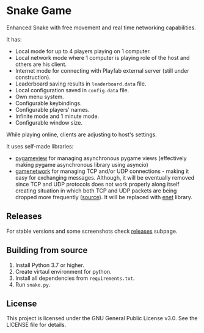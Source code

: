 # Snake Game

Enhanced Snake with free movement and real time networking capabilities.

It has:
- Local mode for up to 4 players playing on 1 computer.
- Local network mode where 1 computer is playing role of the host and others are his client.
- Internet mode for connecting with Playfab external server (still under construction).
- Leaderboard saving results in `leaderboard.data` file.
- Local configuration saved in `config.data` file.
- Own menu system.
- Configurable keybindings.
- Configurable players' names.
- Infinite mode and 1 minute mode.
- Configurable window size.

While playing online, clients are adjusting to host's settings.

It uses self-made libraries:
- [pygameview](pygameview) for managing asynchronous pygame views (effectively making pygame asynchronous library using asyncio)
- [gamenetwork](gamenetwork) for managing TCP and/or UDP connections - making it easy for exchanging messages. Although, it will be eventually removed since TCP and UDP protocols does not work properly along itself creating situation in which both TCP and UDP packets are being dropped more frequently ([source](https://web.archive.org/web/20160103125117/https://www.isoc.org/inet97/proceedings/F3/F3_1.HTM)). It will be replaced with [enet](https://github.com/aresch/pyenet) library.

## Releases

For stable versions and some screenshots check [releases](https://github.com/SaySaeqo/pygame-snake/releases) subpage.

## Building from source

1. Install Python 3.7 or higher.
2. Create virtaul environment for python.
3. Install all dependencies from `requirements.txt`.
4. Run `snake.py`.


## License
This project is licensed under the GNU General Public License v3.0. See the LICENSE file for details.
